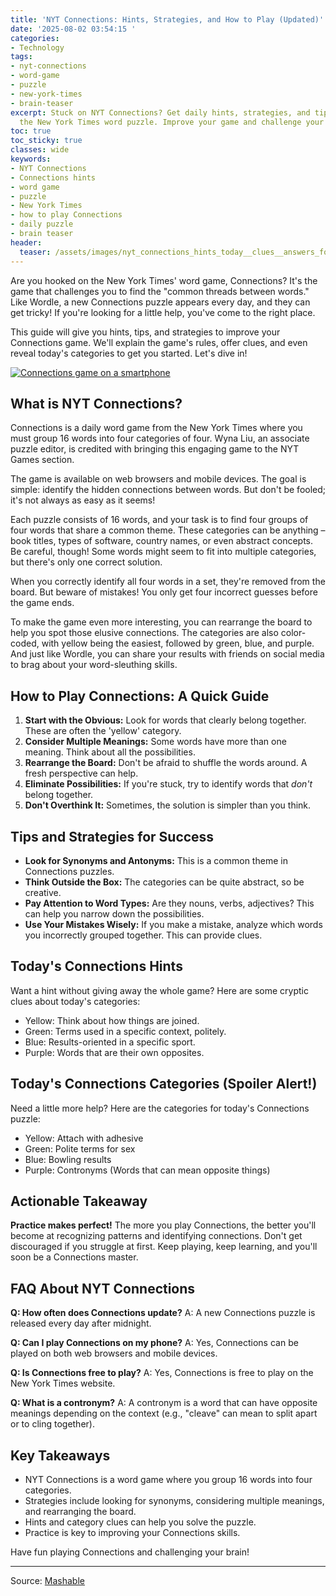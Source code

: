 ```yaml
---
title: 'NYT Connections: Hints, Strategies, and How to Play (Updated)'
date: '2025-08-02 03:54:15 '
categories:
- Technology
tags:
- nyt-connections
- word-game
- puzzle
- new-york-times
- brain-teaser
excerpt: Stuck on NYT Connections? Get daily hints, strategies, and tips to solve
  the New York Times word puzzle. Improve your game and challenge your brain!
toc: true
toc_sticky: true
classes: wide
keywords:
- NYT Connections
- Connections hints
- word game
- puzzle
- New York Times
- how to play Connections
- daily puzzle
- brain teaser
header:
  teaser: /assets/images/nyt_connections_hints_today__clues__answers_for_au_20250802035415.jpg
---
```


Are you hooked on the New York Times' word game, Connections? It's the game that challenges you to find the "common threads between words." Like Wordle, a new Connections puzzle appears every day, and they can get tricky! If you're looking for a little help, you've come to the right place.

This guide will give you hints, tips, and strategies to improve your Connections game. We'll explain the game's rules, offer clues, and even reveal today's categories to get you started. Let's dive in!

[![Connections game on a smartphone](https://helios-i.mashable.com/imagery/articles/00RU7RcQWkFr91lD5RGoyPP/hero-image.jpg)](https://www.nytimes.com/games/connections)

## What is NYT Connections?

Connections is a daily word game from the New York Times where you must group 16 words into four categories of four. Wyna Liu, an associate puzzle editor, is credited with bringing this engaging game to the NYT Games section.

The game is available on web browsers and mobile devices. The goal is simple: identify the hidden connections between words. But don't be fooled; it's not always as easy as it seems!

Each puzzle consists of 16 words, and your task is to find four groups of four words that share a common theme. These categories can be anything – book titles, types of software, country names, or even abstract concepts. Be careful, though! Some words might seem to fit into multiple categories, but there's only one correct solution.

When you correctly identify all four words in a set, they're removed from the board. But beware of mistakes! You only get four incorrect guesses before the game ends.

To make the game even more interesting, you can rearrange the board to help you spot those elusive connections. The categories are also color-coded, with yellow being the easiest, followed by green, blue, and purple. And just like Wordle, you can share your results with friends on social media to brag about your word-sleuthing skills.

## How to Play Connections: A Quick Guide

1.  **Start with the Obvious:** Look for words that clearly belong together. These are often the 'yellow' category.
2.  **Consider Multiple Meanings:** Some words have more than one meaning. Think about all the possibilities.
3.  **Rearrange the Board:** Don't be afraid to shuffle the words around. A fresh perspective can help.
4.  **Eliminate Possibilities:** If you're stuck, try to identify words that *don't* belong together.
5.  **Don't Overthink It:** Sometimes, the solution is simpler than you think.

## Tips and Strategies for Success

*   **Look for Synonyms and Antonyms:** This is a common theme in Connections puzzles.
*   **Think Outside the Box:** The categories can be quite abstract, so be creative.
*   **Pay Attention to Word Types:** Are they nouns, verbs, adjectives? This can help you narrow down the possibilities.
*   **Use Your Mistakes Wisely:** If you make a mistake, analyze which words you incorrectly grouped together. This can provide clues.

## Today's Connections Hints

Want a hint without giving away the whole game? Here are some cryptic clues about today's categories:

*   Yellow: Think about how things are joined.
*   Green: Terms used in a specific context, politely.
*   Blue: Results-oriented in a specific sport.
*   Purple: Words that are their own opposites.

## Today's Connections Categories (Spoiler Alert!)

Need a little more help? Here are the categories for today's Connections puzzle:

*   Yellow: Attach with adhesive
*   Green: Polite terms for sex
*   Blue: Bowling results
*   Purple: Contronyms (Words that can mean opposite things)

## Actionable Takeaway

**Practice makes perfect!** The more you play Connections, the better you'll become at recognizing patterns and identifying connections. Don't get discouraged if you struggle at first. Keep playing, keep learning, and you'll soon be a Connections master.

## FAQ About NYT Connections

**Q: How often does Connections update?**
A: A new Connections puzzle is released every day after midnight.

**Q: Can I play Connections on my phone?**
A: Yes, Connections can be played on both web browsers and mobile devices.

**Q: Is Connections free to play?**
A: Yes, Connections is free to play on the New York Times website.

**Q: What is a contronym?**
A: A contronym is a word that can have opposite meanings depending on the context (e.g., "cleave" can mean to split apart or to cling together).

## Key Takeaways

*   NYT Connections is a word game where you group 16 words into four categories.
*   Strategies include looking for synonyms, considering multiple meanings, and rearranging the board.
*   Hints and category clues can help you solve the puzzle.
*   Practice is key to improving your Connections skills.

Have fun playing Connections and challenging your brain!

---

Source: [Mashable](https://mashable.com/article/nyt-connections-hint-answer-today-august-2-2025)